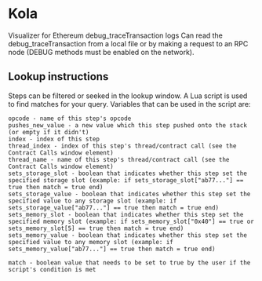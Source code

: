 # Kola
Visualizer for Ethereum debug_traceTransaction logs
Can read the debug_traceTransaction from a local file or by making a request to an RPC node (DEBUG methods must be enabled on the network). 


## Lookup instructions
Steps can be filtered or seeked in the lookup window. A Lua script is used to find matches for your query. Variables that can be used in the script are:

```
opcode - name of this step's opcode
pushes_new_value - a new value which this step pushed onto the stack (or empty if it didn't)
index - index of this step
thread_index - index of this step's thread/contract call (see the Contract Calls window element)
thread_name - name of this step's thread/contract call (see the Contract Calls window element)
sets_storage_slot - boolean that indicates whether this step set the specified storage slot (example: if sets_storage_slot["ab77..."] == true then match = true end)
sets_storage_value - boolean that indicates whether this step set the specified value to any storage slot (example: if sets_storage_value["ab77..."] == true then match = true end)
sets_memory_slot - boolean that indicates whether this step set the specified memory slot (example: if sets_memory_slot["0x40"] == true or sets_memory_slot[5] == true then match = true end)
sets_memory_value - boolean that indicates whether this step set the specified value to any memory slot (example: if sets_memory_value["ab77..."] == true then match = true end)

match - boolean value that needs to be set to true by the user if the script's condition is met  
```


